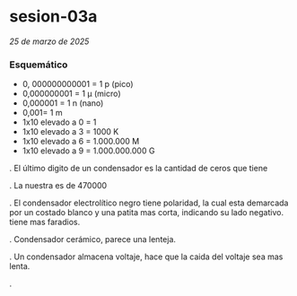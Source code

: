 # sesion-03a
*25 de marzo de 2025*

### Esquemático

- 0, 000000000001 = 1 p (pico)
- 0,000000001 = 1 μ (micro)
- 0,000001 = 1 n (nano)
- 0,001= 1 m
- 1x10 elevado a 0 = 1
- 1x10 elevado a 3 = 1000 K
- 1x10 elevado a 6 = 1.000.000 M
- 1x10 elevado a 9 = 1.000.000.000 G

. El último digito de un condensador es la cantidad de ceros que tiene 

. La nuestra es de 470000

. El condensador electrolítico negro tiene polaridad, la cual esta demarcada por un costado blanco y una patita mas corta, indicando su lado negativo. tiene mas faradios.

. Condensador cerámico, parece una lenteja.

. Un condensador almacena voltaje, hace que la caida del voltaje sea mas lenta.

. 
